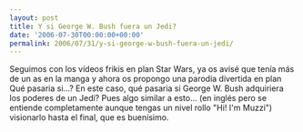 ```yaml
---
layout: post
title: Y si George W. Bush fuera un Jedi?
date: '2006-07-30T00:00:00+00:00'
permalink: 2006/07/31/y-si-george-w-bush-fuera-un-jedi/
---
```

Seguimos con los vídeos frikis en plan Star Wars, ya os avisé que tenía más de un as en la manga y ahora os propongo una parodia divertida en plan Qué pasaria si...? En este caso, qué pasaria si George W. Bush adquiriera los poderes de un Jedi? Pues algo similar a esto... (en inglés pero se entiende completamente aunque tengas un nivel rollo "Hi! I'm Muzzi") visionarlo hasta el final, que es buenísimo.

<object width="425" height="350"><param name="movie" value="http://www.youtube.com/v/7PkPyhrkFFU"></param><embed src="http://www.youtube.com/v/7PkPyhrkFFU" type="application/x-shockwave-flash" width="425" height="350"></embed></object>
